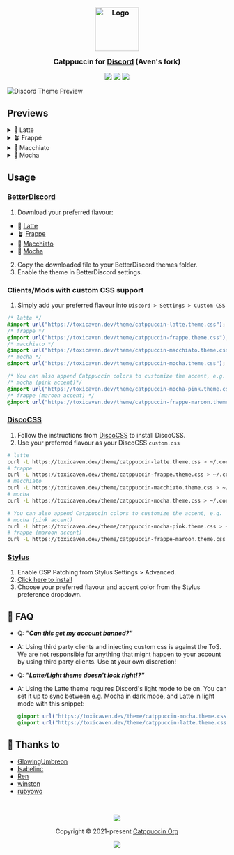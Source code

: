 <h3 align="center">
	<img src="https://raw.githubusercontent.com/catppuccin/catppuccin/main/assets/logos/exports/1544x1544_circle.png" width="100" alt="Logo"/><br/>
	<img src="https://raw.githubusercontent.com/catppuccin/catppuccin/main/assets/misc/transparent.png" height="30" width="0px"/>
	Catppuccin for <a href="https://discord.com/">Discord</a> (Aven's fork)
	<img src="https://raw.githubusercontent.com/catppuccin/catppuccin/main/assets/misc/transparent.png" height="30" width="0px"/>
</h3>

<p align="center">
    <a href="https://github.com/catppuccin/discord/stargazers"><img src="https://img.shields.io/github/stars/catppuccin/discord?colorA=363a4f&colorB=b7bdf8&style=for-the-badge"></a>
    <a href="https://github.com/catppuccin/discord/issues"><img src="https://img.shields.io/github/issues/catppuccin/discord?colorA=363a4f&colorB=f5a97f&style=for-the-badge"></a>
    <a href="https://github.com/catppuccin/discord/contributors"><img src="https://img.shields.io/github/contributors/catppuccin/discord?colorA=363a4f&colorB=a6da95&style=for-the-badge"></a>
</p>

![Discord Theme Preview](assets/preview.webp)

## Previews

<details>
<summary>🌻 Latte</summary>
<img src="assets/latte.webp"/>
</details>
<details>
<summary>🪴 Frappé</summary>
<img src="assets/frappe.webp"/>
</details>
<details>
<summary>🌺 Macchiato</summary>
<img src="assets/macchiato.webp"/>
</details>
<details>
<summary>🌿 Mocha</summary>
<img src="assets/mocha.webp"/>
</details>

## Usage

### [BetterDiscord](https://betterdiscord.app)

1. Download your preferred flavour:

- 🌻 [Latte](./themes/latte.theme.css?raw=1)
- 🪴 [Frappe](./themes/frappe.theme.css?raw=1)
- 🌺 [Macchiato](./themes/macchiato.theme.css?raw=1)
- 🌿 [Mocha](./themes/mocha.theme.css?raw=1)

2. Copy the downloaded file to your BetterDiscord themes folder.
3. Enable the theme in BetterDiscord settings.

### Clients/Mods with custom CSS support

1. Simply add your preferred flavour into `Discord > Settings > Custom CSS`

```css
/* latte */
@import url("https://toxicaven.dev/theme/catppuccin-latte.theme.css");
/* frappe */
@import url("https://toxicaven.dev/theme/catppuccin-frappe.theme.css");
/* macchiato */
@import url("https://toxicaven.dev/theme/catppuccin-macchiato.theme.css");
/* mocha */
@import url("https://toxicaven.dev/theme/catppuccin-mocha.theme.css");

/* You can also append Catppuccin colors to customize the accent, e.g. */
/* mocha (pink accent)*/
@import url("https://toxicaven.dev/theme/catppuccin-mocha-pink.theme.css");
/* frappe (maroon accent) */
@import url("https://toxicaven.dev/theme/catppuccin-frappe-maroon.theme.css");
```

### [DiscoCSS](https://github.com/mlvzk/discocss)

1. Follow the instructions from [DiscoCSS](https://github.com/mlvzk/discocss#installation) to install DiscoCSS.
2. Use your preferred flavour as your DiscoCSS `custom.css`

```bash
# latte
curl -L https://toxicaven.dev/theme/catppuccin-latte.theme.css > ~/.config/discocss/custom.css
# frappe
curl -L https://toxicaven.dev/theme/catppuccin-frappe.theme.css > ~/.config/discocss/custom.css
# macchiato
curl -L https://toxicaven.dev/theme/catppuccin-macchiato.theme.css > ~/.config/discocss/custom.css
# mocha
curl -L https://toxicaven.dev/theme/catppuccin-mocha.theme.css > ~/.config/discocss/custom.css

# You can also append Catppuccin colors to customize the accent, e.g.
# mocha (pink accent)
curl -L https://toxicaven.dev/theme/catppuccin-mocha-pink.theme.css > ~/.config/discocss/custom.css
# frappe (maroon accent)
curl -L https://toxicaven.dev/theme/catppuccin-frappe-maroon.theme.css > ~/.config/discocss/custom.css
```

### [Stylus](https://github.com/openstyles/stylus)

1. Enable CSP Patching from Stylus Settings > Advanced.
2. [Click here to install](https://github.com/ToxicAven/discord/raw/personal/discord.user.css)
3. Choose your preferred flavour and accent color from the Stylus preference dropdown.

## 🙋 FAQ

- Q: **_"Can this get my account banned?"_**
- A: Using third party clients and injecting custom css is against the ToS. We are not responsible for anything that might happen to your account by using third party clients. Use at your own discretion!
- Q: **_"Latte/Light theme doesn't look right!?"_**
- A: Using the Latte theme requires Discord's light mode to be on. You can set it up to sync between e.g. Mocha in dark mode, and Latte in light mode with this snippet:

  ```css
  @import url("https://toxicaven.dev/theme/catppuccin-mocha.theme.css") (prefers-color-scheme: dark);
  @import url("https://toxicaven.dev/theme/catppuccin-latte.theme.css") (prefers-color-scheme: light);
  ```

## 💝 Thanks to

- [GlowingUmbreon](https://github.com/glowingumbreon)
- [Isabelinc](https://github.com/Isabelincorp)
- [Ren](https://github.com/watatomo)
- [winston](https://github.com/nekowinston)
- [rubyowo](https://github.com/rubyowo)

&nbsp;

<p align="center"><img src="https://raw.githubusercontent.com/catppuccin/catppuccin/main/assets/footers/gray0_ctp_on_line.svg?sanitize=true" /></p>
<p align="center">Copyright &copy; 2021-present <a href="https://github.com/catppuccin" target="_blank">Catppuccin Org</a>
<p align="center"><a href="https://github.com/catppuccin/catppuccin/blob/main/LICENSE"><img src="https://img.shields.io/static/v1.svg?style=for-the-badge&label=License&message=MIT&colorA=363a4f&colorB=b7bdf8"/></a></p>
